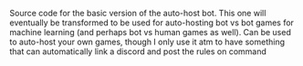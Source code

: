 Source code for the basic version of the auto-host bot. This one will eventually be transformed to be used for auto-hosting bot vs bot games for machine learning (and perhaps bot vs human games as well).
Can be used to auto-host your own games, though I only use it atm to have something that can automatically link a discord and post the rules on command
